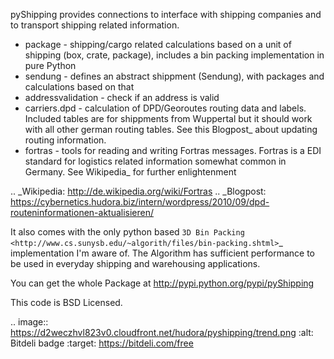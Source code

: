 pyShipping provides connections to interface with shipping companies and to transport shipping related information. 

 * package - shipping/cargo related calculations based on a unit of shipping (box, crate, package), includes
   a bin packing implementation in pure Python
 * sendung - defines an abstract shippment (Sendung), with packages and calculations based on that
 * addressvalidation - check if an address is valid
 * carriers.dpd - calculation of DPD/Georoutes routing data and labels. Included tables are for shippments from Wuppertal but it should work with all other german routing tables. See this Blogpost_ about updating routing information.
 * fortras - tools for reading and writing Fortras messages. Fortras is a EDI standard for logistics related information somewhat common in Germany. See Wikipedia_ for further enlightenment

.. _Wikipedia: http://de.wikipedia.org/wiki/Fortras
.. _Blogpost: https://cybernetics.hudora.biz/intern/wordpress/2010/09/dpd-routeninformationen-aktualisieren/

It also comes with the only python based `3D Bin Packing <http://www.cs.sunysb.edu/~algorith/files/bin-packing.shtml>`_ implementation I'm aware of. The Algorithm has sufficient performance to be used in everyday shipping and warehousing applications.

You can get the whole Package at http://pypi.python.org/pypi/pyShipping

This code is BSD Licensed.

.. image:: https://d2weczhvl823v0.cloudfront.net/hudora/pyshipping/trend.png
   :alt: Bitdeli badge
   :target: https://bitdeli.com/free

